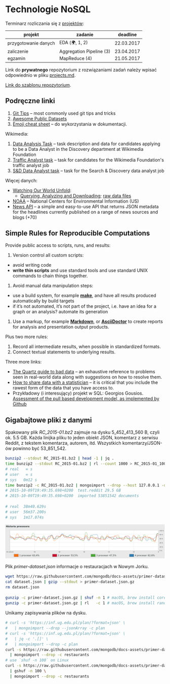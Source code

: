 # Technologie NoSQL

Terminarz rozliczania się z [projektów](http://wbzyl.inf.ug.edu.pl/nosql/zadania):

| projekt              | zadanie                    | deadline    |
|----------------------|----------------------------|-------------|
| przygotowanie danych | EDA (:earth_africa:, 1, 2) | 22.03.2017  |
| zaliczenie           | Aggregation Pipeline (3)   | 23.04.2017  |
| egzamin              | MapReduce (4)              | 21.05.2017  |

Link do **prywatnego** repozytorium z rozwiązaniami zadań należy wpisać odpowiednio
w pliku [projects.md](projects.md).

[Link do szablonu repozytorium](https://github.com/egzamin/solutions-nosql).


## Podręczne linki

1. [Git Tips](https://github.com/git-tips/tips) – most commonly used git tips and tricks
1. [Awesome Public Datasets](https://github.com/caesar0301/awesome-public-datasets)
1. [Emoji cheat sheet](http://www.webpagefx.com/tools/emoji-cheat-sheet) –
  do wykorzystania w dokumentacji.

Wikimedia:

1. [Data Analysis Task](https://github.com/wikimedia-research/Discovery-Hiring-Analyst-2016) –
  task description and data for candidates applying to be a Data Analyst
  in the Discovery department at Wikimedia Foundation
1. [Traffic Analyst task](https://github.com/wikimedia-research/traffic_task) –
  task for candidates for the Wikimedia Foundation's traffic analyst job
1. [S&D Data Analyst task](https://github.com/wikimedia-research/search_task) –
  task for the Search & Discovery data analyst job


Więcej danych:

* [Watching Our World Unfold](http://www.gdeltproject.org):
  - [Querying, Analyzing and Downloading](http://www.gdeltproject.org/data.html);
    [raw data files](http://www.gdeltproject.org/data.html)
* [NOAA](https://www.ncdc.noaa.gov/data-access) –
  National Centers for Environmental Information (US)
* [News API](https://newsapi.org) – a simple and easy-to-use API that returns
  JSON metadata for the headlines currently published on
  a range of news sources and blogs (+70)


## Simple Rules for Reproducible Computations

Provide public access to scripts, runs, and results:

1. Version control all custom scripts:
  - avoid writing code
  - **write thin scripts** and use standard tools and use standard UNIX
    commands to chain things together.
1. Avoid manual data manipulation steps:
  - use a build system, for example [**make**](http://bost.ocks.org/mike/make/),
    and have all results produced automatically by build targets
  - if it’s not automated, it’s not part of the project,
    i.e. have an idea for a graph or an analysis?
    automate its generation
1. Use a markup, for example
   [**Markdown**](http://daringfireball.net/projects/markdown/syntax), or
   [**AsciiDoctor**](http://asciidoctor.org)
   to create reports for analysis and presentation output products.

Plus two more rules:

1. Record all intermediate results, when possible in standardized formats.
1. Connect textual statements to underlying results.

Three more links:

* [The Quartz guide to bad data](https://github.com/Quartz/bad-data-guide) –
  an exhaustive reference to problems seen in real-world data along
  with suggestions on how to resolve them.
* [How to share data with a statistician](https://github.com/jtleek/datasharing) –
  it is critical that you include the rawest form of the data that you have access to.
* Przykładowy (i interesujący) projekt w SQL:
  Georgios Gousios.
  [Assessment of the pull based development model, as implemented by Github](https://github.com/gousiosg/pullreqs)


## Gigabajtowe pliki z danymi

Spakowany plik _RC_2015-01.bz2_ zajmuje na dysku 5_452_413_560 B,
czyli ok. 5.5 GB. Każda linijka pliku to jeden obiekt JSON, komentarz
z serwisu Reddit, z tekstem komentarza, autorem, itd.
Wszystkich komentarzy/JSON-ów powinno być 53_851_542.

```bash
bunzip2 --stdout RC_2015-01.bz2 | head -1 | jq .
time bunzip2 --stdout RC_2015-01.bz2 | rl --count 1000 > RC_2015-01_1000.json
# real   ∞ s
# user   ∞ s
# sys	0m12 s
time bunzip2 -c RC_2015-01.bz2 | mongoimport --drop --host 127.0.0.1 -d test -c reddit
# 2015-10-09T19:49:35.698+0200	test.reddit	29.5 GB
# 2015-10-09T19:49:35.698+0200	imported 53851542 documents

# real  38m40.629s
# user  56m37.200s
# sys   1m17.074s
```

![RC mongoimport](images/RC_mongoimport_WiredTiger.png)


Plik _primer-dataset.json_ informacje o restauracjach w Nowym Jorku.

```bash
wget https://raw.githubusercontent.com/mongodb/docs-assets/primer-dataset/primer-dataset.json
cat dataset.json | gzip --stdout > primer-dataset.json.gz
rm dataset.json

gunzip -c primer-dataset.json.gz | shuf -n 1 # macOS, brew install coreutils (gshuf)
gunzip -c primer-dataset.json.gz | rl   -c 1 # macOS, brew install randomize-lines
```

Unikamy zapisywania plików na dysku.

```bash
# curl -s 'https://inf.ug.edu.pl/plan/?format=json' \
#   | mongoimport --drop --jsonArray -c plan
# curl -s 'https://inf.ug.edu.pl/plan/?format=json' \
#   | jq -c '.[]' \
#   | mongoimport --drop -c plan
curl -s https://raw.githubusercontent.com/mongodb/docs-assets/primer-dataset/primer-dataset.json \
  | mongoimport --drop -c restaurants
# use `shuf -n 100` on Linux
curl -s https://raw.githubusercontent.com/mongodb/docs-assets/primer-dataset/primer-dataset.json \
  | gshuf -n 100 \
  | mongoimport --drop -c restaurants
```
